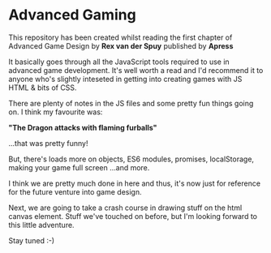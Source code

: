 # Advanced Gaming
This repository has been created
whilst reading the first chapter
of Advanced Game Design by
**Rex van der Spuy**
published by **Apress**

It basically goes through all the
JavaScript tools required to use
in advanced game development. It's
well worth a read and I'd recommend
it to anyone who's slightly
inteseted in getting into creating
games with JS HTML & bits of CSS.

There are plenty of notes in the
JS files and some pretty fun things
going on. I think my favourite was:

**"The Dragon attacks with flaming furballs"**

...that was pretty funny!

But, there's loads more on objects,
ES6 modules, promises, localStorage,
making your game full screen
...and more.

I think we are pretty much done in here and thus, it's now just for reference for the future venture
into game design.

Next, we are going to take a crash course in drawing stuff on the
html canvas element. Stuff we've touched on before, but I'm looking
forward to this little adventure.

Stay tuned :-)

